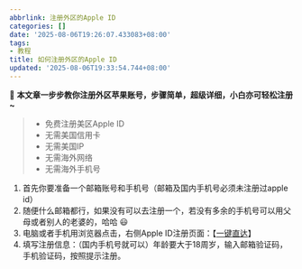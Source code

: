 ```yaml
---
abbrlink: 注册外区的Apple ID
categories: []
date: '2025-08-06T19:26:07.433083+08:00'
tags:
- 教程
title: 如何注册外区的Apple ID
updated: '2025-08-06T19:33:54.744+08:00'
---
```

🙂 **本文章一步步教你注册外区苹果账号，步骤简单，超级详细，小白亦可轻松注册~**

> * 免费注册美区Apple ID
> * 无需美国信用卡
> * 无需美国IP
> * 无需海外网络
> * 无需海外手机号

1. 首先你要准备一个邮箱账号和手机号（邮箱及国内手机号必须未注册过apple id）
2. 随便什么邮箱都行，如果没有可以去注册一个，若没有多余的手机号可以用父母或者别人的老婆的，哈哈 😃
3. 电脑或者手机用浏览器点击，右侧Apple ID注册页面：【[一键直达](https://account.apple.com/account)】
4. 填写注册信息：（国内手机号就可以）年龄要大于18周岁，输入邮箱验证码，手机验证码，按照提示注册。
